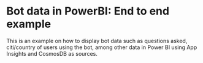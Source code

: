 # Bot data in PowerBI: End to end example #
This is an example on how to display bot data such as questions asked, citi/country of users using the bot, among other data in Power BI using App Insights and CosmosDB as sources.



